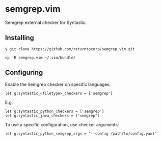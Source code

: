 # semgrep.vim

Semgrep external checker for Syntastic.

## Installing

```
$ git clone https://github.com/returntocorp/semgrep.vim.git
```

```
cp -R semgrep.vim ~/.vim/bundle/
```

## Configuring

Enable the Semgrep checker on specific languages:

```
let g:syntastic_<filetype>_checkers = ['semgrep']
```

E.g.

```
let g:syntastic_python_checkers = ['semgrep']
let g:syntastic_java_checkers = ['semgrep']
```

To use a specific configuration, use checker arguments:

```
let g:syntastic_python_semgrep_args = '--config /path/to/config.yaml'
```
